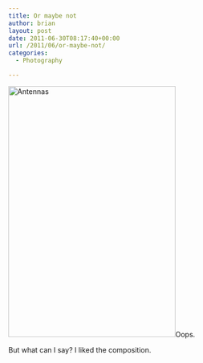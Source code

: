 ```yaml
---
title: Or maybe not
author: brian
layout: post
date: 2011-06-30T08:17:40+00:00
url: /2011/06/or-maybe-not/
categories:
  - Photography

---
```

[<img class="alignright" src="http://farm6.static.flickr.com/5104/5887245004_3873f04c35.jpg" alt="Antennas" width="333" height="500" />][1]Oops.

But what can I say? I liked the composition.

 [1]: http://www.flickr.com/photos/bht/5887245004/ "Antennas by bht, on Flickr"